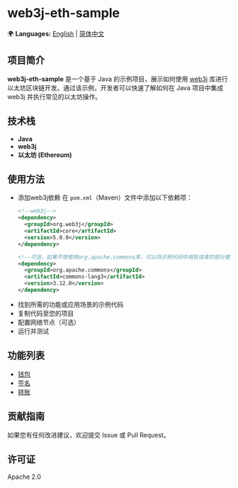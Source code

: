 # web3j-eth-sample

🌍 **Languages:** [English](README.md) | [简体中文](README.zh.md)

## 项目简介
**web3j-eth-sample** 是一个基于 Java 的示例项目，展示如何使用 [web3j](https://github.com/hyperledger-web3j/web3j) 库进行以太坊区块链开发。通过该示例，开发者可以快速了解如何在 Java 项目中集成 web3j 并执行常见的以太坊操作。

## 技术栈
- **Java**
- **web3j**
- **以太坊 (Ethereum)**

## 使用方法
- 添加web3j依赖
  在 `pom.xml`（Maven）文件中添加以下依赖项：
  ```xml
  <!--web3j-->
  <dependency>
    <groupId>org.web3j</groupId>
    <artifactId>core</artifactId>
    <version>5.0.0</version>
  </dependency>

  <!--可选，如果不想使用org.apache.commons库，可以将示例代码中用到该库的部分替换成自己喜欢的包-->
  <dependency>
    <groupId>org.apache.commons</groupId>
    <artifactId>commons-lang3</artifactId>
    <version>3.12.0</version>
  </dependency>
  ```
- 找到所需的功能或应用场景的示例代码
- 复制代码至您的项目
- 配置网络节点（可选）
- 运行并测试

## 功能列表
- [钱包](src/main/java/Wallet.java)
- [签名](src/main/java/Signature.java)
- [转账](src/main/java/Transfer.java)

## 贡献指南
如果您有任何改进建议，欢迎提交 Issue 或 Pull Request。

## 许可证
Apache 2.0
